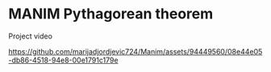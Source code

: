 # MANIM Pythagorean theorem
Project video

https://github.com/marijadjordjevic724/Manim/assets/94449560/08e44e05-db86-4518-94e8-00e1791c179e
